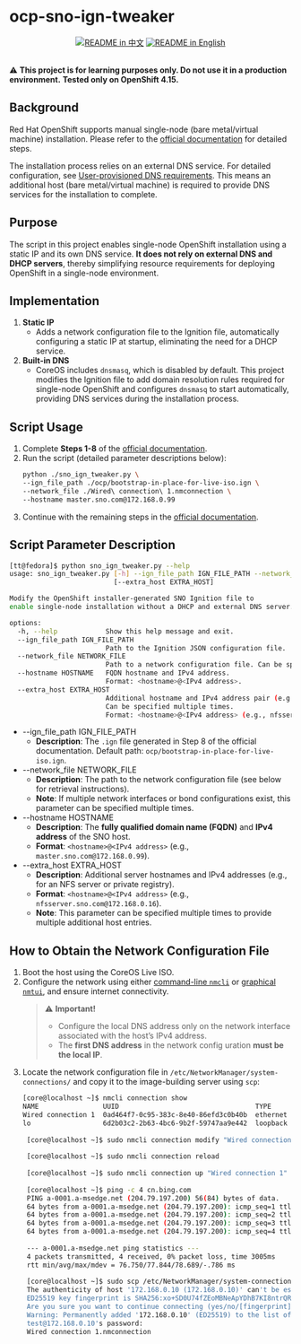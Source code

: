 # ocp-sno-ign-tweaker

<div align="center">
  <a href="./README.md"><img alt="README in 中文" src="https://img.shields.io/badge/简体中文-d9d9d9"></a>
  <a href="./README.EN.md"><img alt="README in English" src="https://img.shields.io/badge/English-d9d9d9"></a>
</div>
<br/>

⚠ **This project is for learning purposes only. Do not use it in a production environment.**
**Tested only on OpenShift 4.15.**

## Background

Red Hat OpenShift supports manual single-node (bare metal/virtual machine) installation. Please refer to the [official documentation](https://docs.openshift.com/container-platform/4.15/installing/installing_sno/install-sno-installing-sno.html#install-sno-installing-sno-manually) for detailed steps.

The installation process relies on an external DNS service. For detailed configuration, see [User-provisioned DNS requirements](https://docs.openshift.com/container-platform/4.15/installing/installing_bare_metal/installing-bare-metal-network-customizations.html#installation-dns-user-infra_installing-bare-metal-network-customizations). This means an additional host (bare metal/virtual machine) is required to provide DNS services for the installation to complete.

## Purpose

The script in this project enables single-node OpenShift installation using a static IP and its own DNS service. **It does not rely on external DNS and DHCP servers**, thereby simplifying resource requirements for deploying OpenShift in a single-node environment.

## Implementation

1. **Static IP**
   - Adds a network configuration file to the Ignition file, automatically configuring a static IP at startup, eliminating the need for a DHCP service.
2. **Built-in DNS**
   - CoreOS includes `dnsmasq`, which is disabled by default. This project modifies the Ignition file to add domain resolution rules required for single-node OpenShift and configures `dnsmasq` to start automatically, providing DNS services during the installation process.

## Script Usage

1. Complete **Steps 1-8** of the [official documentation](https://docs.openshift.com/container-platform/4.15/installing/installing_sno/install-sno-installing-sno.html#install-sno-installing-sno-manually).
2. Run the script (detailed parameter descriptions below):
   ```bash
   python ./sno_ign_tweaker.py \
   --ign_file_path ./ocp/bootstrap-in-place-for-live-iso.ign \
   --network_file ./Wired\ connection\ 1.nmconnection \
   --hostname master.sno.com@172.168.0.99
   ```
3. Continue with the remaining steps in the [official documentation](https://docs.openshift.com/container-platform/4.15/installing/installing_sno/install-sno-installing-sno.html#install-sno-installing-sno-manually).

## Script Parameter Description

```bash
[tt@fedora]$ python sno_ign_tweaker.py --help
usage: sno_ign_tweaker.py [-h] --ign_file_path IGN_FILE_PATH --network_file NETWORK_FILE [--hostname HOSTNAME]
                          [--extra_host EXTRA_HOST]

Modify the OpenShift installer-generated SNO Ignition file to
enable single-node installation without a DHCP and external DNS server.

options:
  -h, --help            Show this help message and exit.
  --ign_file_path IGN_FILE_PATH
                        Path to the Ignition JSON configuration file.
  --network_file NETWORK_FILE
                        Path to a network configuration file. Can be specified multiple times.
  --hostname HOSTNAME   FQDN hostname and IPv4 address.
                        Format: <hostname>@<IPv4 address>.
  --extra_host EXTRA_HOST
                        Additional hostname and IPv4 address pair (e.g., for an NFS server or private registry).
                        Can be specified multiple times.
                        Format: <hostname>@<IPv4 address> (e.g., nfsserver.sno.com@172.168.0.16).
```

- --ign_file_path IGN_FILE_PATH
  - **Description**: The `.ign` file generated in Step 8 of the official documentation. Default path: `ocp/bootstrap-in-place-for-live-iso.ign`.
- --network_file NETWORK_FILE
  - **Description**: The path to the network configuration file (see below for retrieval instructions).
  - **Note**: If multiple network interfaces or bond configurations exist, this parameter can be specified multiple times.
- --hostname HOSTNAME
  - **Description**: The **fully qualified domain name (FQDN)** and **IPv4 address** of the SNO host.
  - **Format**: `<hostname>@<IPv4 address>` (e.g., `master.sno.com@172.168.0.99`).
- --extra_host EXTRA_HOST
  - **Description**: Additional server hostnames and IPv4 addresses (e.g., for an NFS server or private registry).
  - **Format**: `<hostname>@<IPv4 address>` (e.g., `nfsserver.sno.com@172.168.0.16`).
  - **Note**: This parameter can be specified multiple times to provide multiple additional host entries.

## How to Obtain the Network Configuration File

1. Boot the host using the CoreOS Live ISO.
2. Configure the network using either [command-line ](https://docs.redhat.com/en/documentation/red_hat_enterprise_linux/9/html/configuring_and_managing_networking/configuring-an-ethernet-connection_configuring-and-managing-networking#configuring-an-ethernet-connection-by-using-nmcli_configuring-an-ethernet-connection)[`nmcli`](https://docs.redhat.com/en/documentation/red_hat_enterprise_linux/9/html/configuring_and_managing_networking/configuring-an-ethernet-connection_configuring-and-managing-networking#configuring-an-ethernet-connection-by-using-nmcli_configuring-an-ethernet-connection) or [graphical ](https://docs.redhat.com/en/documentation/red_hat_enterprise_linux/9/html/configuring_and_managing_networking/configuring-an-ethernet-connection_configuring-and-managing-networking#configuring-an-ethernet-connection-by-using-nmtui_configuring-an-ethernet-connection)[`nmtui`](https://docs.redhat.com/en/documentation/red_hat_enterprise_linux/9/html/configuring_and_managing_networking/configuring-an-ethernet-connection_configuring-and-managing-networking#configuring-an-ethernet-connection-by-using-nmtui_configuring-an-ethernet-connection), and ensure internet connectivity.
   > ⚠ **Important!**
   >
   > - Configure the local DNS address only on the network interface associated with the host’s IPv4 address.
   > - The **first DNS address** in the network config  uration **must be the local IP**.
3. Locate the network configuration file in `/etc/NetworkManager/system-connections/` and copy it to the image-building server using `scp`:
   ```bash
   [core@localhost ~]$ nmcli connection show
   NAME                UUID                                  TYPE        DEVICE
   Wired connection 1  0ad464f7-0c95-383c-8e40-86efd3c0b40b  ethernet    eth0
   lo                  6d2b03c2-2b63-4bc6-9b2f-59747aa9e442  loopback    lo
  
    [core@localhost ~]$ sudo nmcli connection modify "Wired connection 1" ipv4.addresses "172.168.0.99/24" ipv4.gateway 172.168.0.1 ipv4.dns 172.168.0.99 +ipv4.dns 8.8.8.8 ipv4.method manual connection.autoconnect yes 
		
    [core@localhost ~]$ sudo nmcli connection reload
		
    [core@localhost ~]$ sudo nmcli connection up "Wired connection 1"
		
    [core@localhost ~]$ ping -c 4 cn.bing.com
    PING a-0001.a-msedge.net (204.79.197.200) 56(84) bytes of data.
    64 bytes from a-0001.a-msedge.net (204.79.197.200): icmp_seq=1 ttl=115 time=78.5 ms
    64 bytes from a-0001.a-msedge.net (204.79.197.200): icmp_seq=2 ttl=115 time=76.8 ms
    64 bytes from a-0001.a-msedge.net (204.79.197.200): icmp_seq=3 ttl=115 time=78.7 ms
    64 bytes from a-0001.a-msedge.net (204.79.197.200): icmp_seq=4 ttl=115 time=77.5 ms
  
    --- a-0001.a-msedge.net ping statistics ---
    4 packets transmitted, 4 received, 0% packet loss, time 3005ms
    rtt min/avg/max/mdev = 76.750/77.844/78.689/-.786 ms
  
    [core@localhost ~]$ sudo scp /etc/NetworkManager/system-connections/Wired\ connection\ 1.nmconnection test@172.168.0.10:/home/test/sno
    The authenticity of host '172.168.0.10 (172.168.0.10)' can't be established.
    ED25519 key fingerprint is SHA256:xo+SD0U74fZEoMBNeApYDhB7KI8ntrQR6uOdiEUTTtg.
    Are you sure you want to continue connecting (yes/no/[fingerprint]): yes
    Warning: Permanently added '172.168.0.10' (ED25519) to the list of known hosts.
    test@172.168.0.10's password:
    Wired connection 1.nmconnection                                           100%   303  614.5KB/s  00:00
   ```

